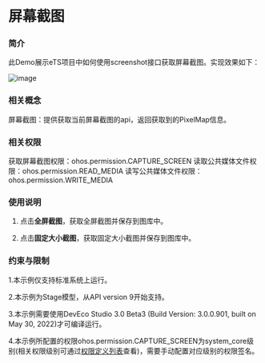 # 屏幕截图

### 简介

 此Demo展示eTS项目中如何使用screenshot接口获取屏幕截图。实现效果如下：

![image](screenshots/device/image.png)

### 相关概念

屏幕截图：提供获取当前屏幕截图的api，返回获取到的PixelMap信息。

### 相关权限

获取屏幕截图权限：ohos.permission.CAPTURE_SCREEN
读取公共媒体文件权限：ohos.permission.READ_MEDIA
读写公共媒体文件权限：ohos.permission.WRITE_MEDIA

### 使用说明

1. 点击**全屏截图**，获取全屏截图并保存到图库中。

2. 点击**固定大小截图**，获取固定大小截图并保存到图库中。

### 约束与限制

1.本示例仅支持标准系统上运行。

2.本示例为Stage模型，从API version 9开始支持。

3.本示例需要使用DevEco Studio 3.0 Beta3 (Build Version: 3.0.0.901, built on May 30, 2022)才可编译运行。

4.本示例所配置的权限ohos.permission.CAPTURE_SCREEN为system_core级别(相关权限级别可通过[权限定义列表](https://gitee.com/openharmony/docs/blob/master/zh-cn/application-dev/security/permission-list.md)查看)，需要手动配置对应级别的权限签名。